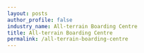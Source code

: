 ```yaml
---
layout: posts 
author_profile: false 
industry_name: All-terrain Boarding Centre
title: All-terrain Boarding Centre
permalink: /all-terrain-boarding-centre
---
```

